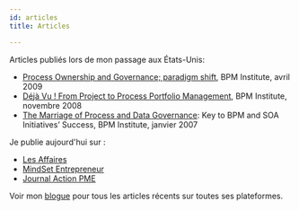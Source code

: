 ```yaml
---
id: articles
title: Articles

---
```

Articles publiés lors de mon passage aux États-Unis:

* [Process Ownership and Governance; paradigm shift](https://www.bpminstitute.org/resources/articles/process-ownership-and-governance-paradigm-shift), BPM Institute, avril 2009
* [Déjà Vu ! From Project to Process Portfolio Management](https://www.bpminstitute.org/resources/articles/déjà-vu-project-process-portfolio-management), BPM Institute, novembre 2008
* [The Marriage of Process and Data Governance](): Key to BPM and SOA Initiatives’ Success, BPM Institute, janvier 2007

Je publie aujourd'hui sur :

* [Les Affaires](https://www.lesaffaires.com/auteur/nancy-bilodeau/2403)
* [MindSet Entrepreneur ]( https://www.mindset-entrepreneur.com/author/nancybilodeau/)
* [Journal Action PME](https://www.journalactionpme.com/author/nancy-bilodeau/)

Voir mon [blogue](https://nancy-bilodeau-refonte.vercel.app/blogue) pour tous les articles récents sur toutes ses plateformes.